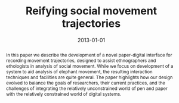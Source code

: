 ---
# Documentation: https://wowchemy.com/docs/managing-content/

title: Reifying social movement trajectories
subtitle: ''
summary: '<b>CHI 2013</b><br/>Social movement trajectories are visualized as interactive path animations, allowing analysts to track group mobilization over time and geography. By mapping social media streams onto a dynamic spatial interface, the system highlights hotspots of activity and narrative shifts. Evaluation with activists shows improved understanding of movement evolution and identification of influential events.'
authors:
- Adam Fouse
- Nadir Weibel
- Christine Johnson
- James D Hollan
doi: 10.1145/2470654.2481408
tags: []
categories: []
date: '2013-01-01'
lastmod: 2021-09-23T15:50:36-07:00
featured: false
draft: false

# Featured image
# To use, add an image named `featured.jpg/png` to your page's folder.
# Focal points: Smart, Center, TopLeft, Top, TopRight, Left, Right, BottomLeft, Bottom, BottomRight.
image:
  caption: ''
  focal_point: ''
  preview_only: false

# Projects (optional).
#   Associate this post with one or more of your projects.
#   Simply enter your project's folder or file name without extension.
#   E.g. `projects = ["internal-project"]` references `content/project/deep-learning/index.md`.
#   Otherwise, set `projects = []`.
projects: []
publishDate: '2021-09-23T22:50:36.786829Z'
publication_types:
- '1'
abstract: 'In this paper we describe the development of a novel paper-digital interface for recording movement trajectories, designed to assist ethnographers and ethologists in analysis of social movement. While we focus on development of a system to aid analysis of elephant movement, the resulting interaction techniques and facilities are quite general. The paper highlights how our design evolved to balance the goals of researchers, their current practices, and the challenges of integrating the relatively unconstrained world of pen and paper with the relatively constrained world of digital systems.'
publication: '*Proceedings of the SIGCHI Conference on Human Factors in Computing
  Systems*'
---